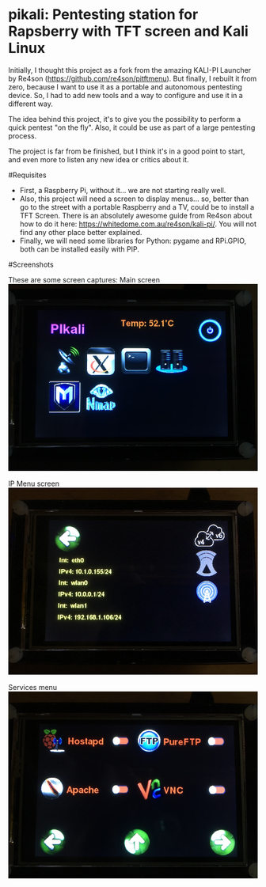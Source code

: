 # pikali: Pentesting station for Rapsberry with TFT screen and Kali Linux

Initially, I thought this project as a fork from the amazing KALI-PI Launcher by Re4son (https://github.com/re4son/pitftmenu). But finally, I rebuilt it from zero, because I want to use it as a portable and autonomous pentesting device. So, I had to add new tools and a way to configure and use it in a different way.

The idea behind this project, it's to give you the possibility to perform a quick pentest "on the fly". Also, it could be use as part of a large pentesting process.

The project is far from be finished, but I think it's in a good point to start, and even more to listen any new idea or critics about it.

#Requisites
- First, a Raspberry Pi, without it... we are not starting really well.
- Also, this project will need a screen to display menus... so, better than go to the street with a portable Raspberry and a TV, could be to install a TFT Screen. There is an absolutely awesome guide from Re4son about how to do it here: https://whitedome.com.au/re4son/kali-pi/. You will not find any other place better explained.
- Finally, we will need some libraries for Python: pygame and RPi.GPIO, both can be installed easily with PIP.

#Screenshots

These are some screen captures:
Main screen
![Main screen](/screenshots/main.jpg?raw=true "Main screen")

IP Menu screen
![IP menu screen](/screenshots/ip.jpg?raw=true "IP menu screen")

Services menu
![Services menu screen](/screenshots/services.jpg?raw=true "Services menu screen")
